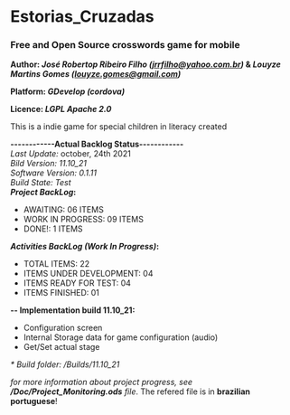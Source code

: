 # Estorias_Cruzadas
### Free and Open Source crosswords game for mobile

**Author: _José Robertop Ribeiro Filho (jrrfilho@yahoo.com.br)_ & _Louyze Martins Gomes (louyze.gomes@gmail.com)_**

**Platform: _GDevelop (cordova)_**

**Licence: _LGPL Apache 2.0_**

This is a indie game for special children in literacy created

**------------Actual Backlog Status------------**\
_Last Update:_ october, 24th 2021\
_Bild Version: 11.10_21_\
_Software Version: 0.1.11_\
_Build State: Test_\
**_Project BackLog_:**
- AWAITING: 06 ITEMS
- WORK IN  PROGRESS: 09 ITEMS
- DONE!: 1 ITEMS

**_Activities BackLog (Work In Progress)_:**
- TOTAL ITEMS: 22
- ITEMS UNDER DEVELOPMENT: 04
- ITEMS READY FOR TEST: 04
- ITEMS FINISHED: 01

**-- Implementation build 11.10_21:**
- Configuration screen
- Internal Storage data for game configuration (audio)
- Get/Set actual stage

_* Build folder: /Builds/11.10_21_


_for more information about project progress, see **/Doc/Project_Monitoring.ods** file_. The refered file is in **brazilian portuguese**! 
